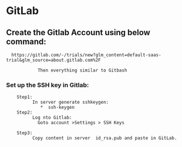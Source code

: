 # GitLab

  ## Create the Gitlab Account using below command:
  
      https://gitlab.com/-/trials/new?glm_content=default-saas-trial&glm_source=about.gitlab.com%2F
                
                Then everything similar to Gitbash
                                
  ### Set up the SSH key in Gitlab:
        Step1:
              In server generate sshkeygen:
                 *  ssh-keygen
        Step2:
              Log nto Gitlab:
                Goto account >Settings > SSH Keys
                
        Step3:
              Copy content in server  id_rsa.pub and paste in GitLab.
              
                
              
